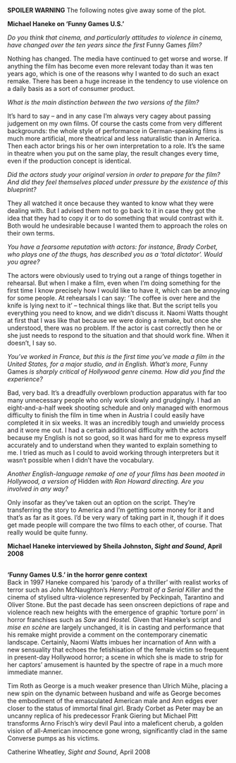 
**SPOILER WARNING** The following notes give away some of the plot.

**Michael Haneke on ‘Funny Games U.S.’**

_Do you think that cinema, and particularly attitudes to violence in cinema, have changed over the ten years since the first_ Funny Games _film?_

Nothing has changed. The media have continued to get worse and worse. If anything the film has become even more relevant today than it was ten years ago, which is one of the reasons why I wanted to do such an exact remake. There has been a huge increase in the tendency to use violence on a daily basis as a sort of consumer product.

_What is the main distinction between the two versions of the film?_

It’s hard to say – and in any case I’m always very cagey about passing judgement on my own films. Of course the casts come from very different backgrounds: the whole style of performance in German-speaking films is much more artificial, more theatrical and less naturalistic than in America. Then each actor brings his or her own interpretation to a role. It’s the same in theatre when you put on the same play, the result changes every time, even if the production concept is identical.

_Did the actors study your original version in order to prepare for the film? And did they feel themselves placed under pressure by the existence of this blueprint?_

They all watched it once because they wanted to know what they were dealing with. But I advised them not to go back to it in case they got the idea that they had to copy it or to do something that would contrast with it. Both would he undesirable because I wanted them to approach the roles on their own terms.

_You have a fearsome reputation with actors: for instance, Brady Corbet, who plays one of the thugs, has described you as a ‘total dictator’. Would you agree?_

The actors were obviously used to trying out a range of things together in rehearsal. But when I make a film, even when I’m doing something for the first time I know precisely how I would like to have it, which can be annoying for some people. At rehearsals I can say: ‘The coffee is over here and the knife is lying next to it’ – technical things like that. But the script tells you everything you need to know, and we didn’t discuss it. Naomi Watts thought at first that I was like that because we were doing a remake, but once she understood, there was no problem. If the actor is cast correctly then he or she just needs to respond to the situation and that should work fine. When it doesn’t, I say so.

_You’ve worked in France, but this is the first time you’ve made a film in the United States, for a major studio, and in English. What’s more,_ Funny Games _is sharply critical of Hollywood genre cinema. How did you find the experience?_

Bad, very bad. It’s a dreadfully overblown production apparatus with far too many unnecessary people who only work slowly and grudgingly. I had an eight-and-a-half week shooting schedule and only managed with enormous difficulty to finish the film in time when in Austria I could easily have completed it in six weeks. It was an incredibly tough and unwieldy process and it wore me out. I had a certain additional difficulty with the actors because my English is not so good, so it was hard for me to express myself accurately and to understand when they wanted to explain something to me. I tried as much as I could to avoid working through interpreters but it wasn’t possible when I didn’t have the vocabulary.

_Another English-language remake of one of your films has been mooted in Hollywood, a version of_ Hidden _with Ron Howard directing. Are you involved in any way?_

Only insofar as they’ve taken out an option on the script. They’re transferring the story to America and I’m getting some money for it and that’s as far as it goes. I’d be very wary of taking part in it, though if it does get made people will compare the two films to each other, of course. That really would be quite funny.

**Michael Haneke interviewed by Sheila Johnston, _Sight and Sound_, April 2008**<br>
<br>

**‘Funny Games U.S.’ in the horror genre context**  
Back in 1997 Haneke compared his ‘parody of a thriller’ with realist works of terror such as John McNaughton’s _Henry: Portrait of a Serial Killer_ and the cinema of stylised ultra-violence represented by Peckinpah, Tarantino and Oliver Stone. But the past decade has seen onscreen depictions of rape and violence reach new heights with the emergence of graphic ‘torture porn’ in horror franchises such as _Saw_ and _Hostel._ Given that Haneke’s script and _mise en scène_ are largely unchanged, it is in casting and performance that his remake might provide a comment on the contemporary cinematic landscape. Certainly, Naomi Watts imbues her incarnation of Ann with a new sensuality that echoes the fetishisation of the female victim so frequent in present-day Hollywood horror; a scene in which she is made to strip for her captors’ amusement is haunted by the spectre of rape in a much more immediate manner.

Tim Roth as George is a much weaker presence than Ulrich Mühe, placing a new spin on the dynamic between husband and wife as George becomes the embodiment of the emasculated American male and Ann edges ever closer to the status of immortal final girl. Brady Corbet as Peter may be an uncanny replica of his predecessor Frank Giering but Michael Pitt transforms Arno Frisch’s wiry devil Paul into a maleficent cherub, a golden vision of all-American innocence gone wrong, significantly clad in the same Converse pumps as his victims.

Catherine Wheatley, _Sight and Sound_, April 2008


<!--stackedit_data:
eyJoaXN0b3J5IjpbLTQ1MDY1MjY1MF19
-->
